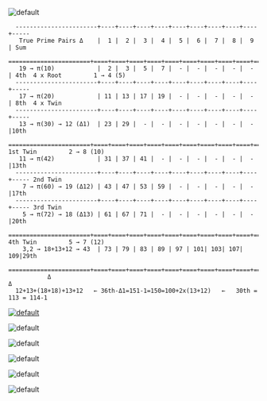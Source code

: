 ![default](https://user-images.githubusercontent.com/8466209/200699492-2ceabad2-17e9-4f8c-a87f-518a15119700.png)

```
  -----------------------+----+----+----+----+----+----+----+----+----+-----
   True Prime Pairs Δ    |  1 |  2 |  3 |  4 |  5 |  6 |  7 |  8 |  9 | Sum 
  =======================+====+====+====+====+====+====+====+====+====+=====
   19 → π(10)            |  2 |  3 |  5 |  7 |  - |  - |  - |  - |  - | 4th  4 x Root         1 → 4 (5)
  -----------------------+----+----+----+----+----+----+----+----+----+-----
   17 → π(20)            | 11 | 13 | 17 | 19 |  - |  - |  - |  - |  - | 8th  4 x Twin
  -----------------------+----+----+----+----+----+----+----+----+----+-----
   13 → π(30) → 12 (Δ1)  | 23 | 29 |  - |  - |  - |  - |  - |  - |  - |10th
  =======================+====+====+====+====+====+====+====+====+====+===== 1st Twin         2 → 8 (10)
   11 → π(42)            | 31 | 37 | 41 |  - |  - |  - |  - |  - |  - |13th
  -----------------------+----+----+----+----+----+----+----+----+----+----- 2nd Twin
    7 → π(60) → 19 (Δ12) | 43 | 47 | 53 | 59 |  - |  - |  - |  - |  - |17th
  -----------------------+----+----+----+----+----+----+----+----+----+----- 3rd Twin
    5 → π(72) → 18 (Δ13) | 61 | 67 | 71 |  - |  - |  - |  - |  - |  - |20th
  =======================+====+====+====+====+====+====+====+====+====+===== 4th Twin         5 → 7 (12)
    3,2 → 18+13+12 → 43  | 73 | 79 | 83 | 89 | 97 | 101| 103| 107| 109|29th 
  =======================+====+====+====+====+====+====+====+====+====+=====
           Δ                                                            Δ
  12+13+(18+18)+13+12   ← 36th-Δ1=151-1=150=100+2x(13+12)   ←   30th = 113 = 114-1
```

[![default](https://user-images.githubusercontent.com/8466209/200107646-e12803d2-f71d-46d4-a408-a3de05ecd627.png)](https://gist.github.com/eq19/54600a56d20163c2da8910dd804ec406#file-opposite-md)

![default](https://user-images.githubusercontent.com/8466209/200103953-a6ea55a1-bb07-48d8-9d92-40050acca532.png)

![default](https://user-images.githubusercontent.com/8466209/200103981-7a0d9e10-8523-4dc6-89e0-5a340b70acbe.png)

![default](https://user-images.githubusercontent.com/8466209/200100113-9642fff1-8cbf-4fac-8aab-d11f7dc43f4f.png)

![default](https://user-images.githubusercontent.com/8466209/200100230-92467b4d-a88f-4cee-ac81-cd32e6e5099b.png)

![default](https://user-images.githubusercontent.com/8466209/200102363-1b1cc49a-1320-454b-a857-9c25956acdcf.png)
